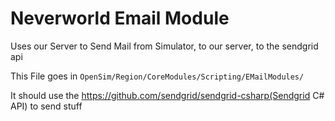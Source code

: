 # Neverworld Email Module


Uses our Server to Send Mail from Simulator, to our server, to the sendgrid api



This File goes in `OpenSim/Region/CoreModules/Scripting/EMailModules/`



It should use the https://github.com/sendgrid/sendgrid-csharp(Sendgrid C# API) to send stuff
